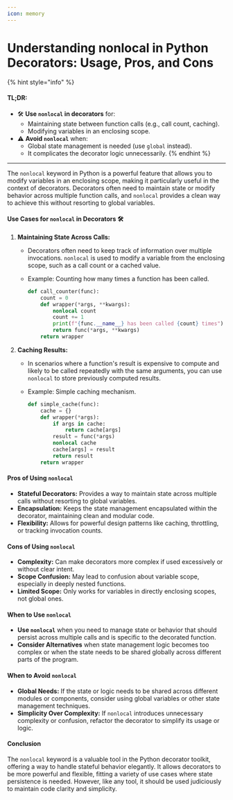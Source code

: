 ```yaml
---
icon: memory
---
```


# Understanding nonlocal in Python Decorators: Usage, Pros, and Cons

{% hint style="info" %}
#### TL;DR:

* 🛠️ **Use `nonlocal` in decorators** for:
  * Maintaining state between function calls (e.g., call count, caching).
  * Modifying variables in an enclosing scope.
* ⚠️ **Avoid `nonlocal`** when:
  * Global state management is needed (use `global` instead).
  * It complicates the decorator logic unnecessarily.
{% endhint %}

***

The `nonlocal` keyword in Python is a powerful feature that allows you to modify variables in an enclosing scope, making it particularly useful in the context of decorators. Decorators often need to maintain state or modify behavior across multiple function calls, and `nonlocal` provides a clean way to achieve this without resorting to global variables.

#### Use Cases for `nonlocal` in Decorators 🛠️

1. **Maintaining State Across Calls:**
   * Decorators often need to keep track of information over multiple invocations. `nonlocal` is used to modify a variable from the enclosing scope, such as a call count or a cached value.
   *   Example: Counting how many times a function has been called.

       ```python
       def call_counter(func):
           count = 0
           def wrapper(*args, **kwargs):
               nonlocal count
               count += 1
               print(f"{func.__name__} has been called {count} times")
               return func(*args, **kwargs)
           return wrapper
       ```
2. **Caching Results:**
   * In scenarios where a function's result is expensive to compute and likely to be called repeatedly with the same arguments, you can use `nonlocal` to store previously computed results.
   *   Example: Simple caching mechanism.

       ```python
       def simple_cache(func):
           cache = {}
           def wrapper(*args):
               if args in cache:
                   return cache[args]
               result = func(*args)
               nonlocal cache
               cache[args] = result
               return result
           return wrapper
       ```

#### Pros of Using `nonlocal`

* **Stateful Decorators:** Provides a way to maintain state across multiple calls without resorting to global variables.
* **Encapsulation:** Keeps the state management encapsulated within the decorator, maintaining clean and modular code.
* **Flexibility:** Allows for powerful design patterns like caching, throttling, or tracking invocation counts.

#### Cons of Using `nonlocal`

* **Complexity:** Can make decorators more complex if used excessively or without clear intent.
* **Scope Confusion:** May lead to confusion about variable scope, especially in deeply nested functions.
* **Limited Scope:** Only works for variables in directly enclosing scopes, not global ones.

#### When to Use `nonlocal`

* **Use `nonlocal`** when you need to manage state or behavior that should persist across multiple calls and is specific to the decorated function.
* **Consider Alternatives** when state management logic becomes too complex or when the state needs to be shared globally across different parts of the program.

#### When to Avoid `nonlocal`

* **Global Needs:** If the state or logic needs to be shared across different modules or components, consider using global variables or other state management techniques.
* **Simplicity Over Complexity:** If `nonlocal` introduces unnecessary complexity or confusion, refactor the decorator to simplify its usage or logic.

#### Conclusion

The `nonlocal` keyword is a valuable tool in the Python decorator toolkit, offering a way to handle stateful behavior elegantly. It allows decorators to be more powerful and flexible, fitting a variety of use cases where state persistence is needed. However, like any tool, it should be used judiciously to maintain code clarity and simplicity.
